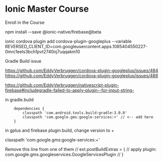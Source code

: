 # Ionic Master Course

Enroll in the Course

npm install --save @ionic-native/firebase@beta

ionic cordova plugin add cordova-plugin-googleplus --variable REVERSED_CLIENT_ID=com.googleusercontent.apps.1085404550227-0mrc1eels3bch1pvt2740nj7uqqakm10

Gradle Build issue

https://github.com/EddyVerbruggen/cordova-plugin-googleplus/issues/484
https://github.com/EddyVerbruggen/cordova-plugin-googleplus/issues/488

https://github.com/EddyVerbruggen/nativescript-plugin-firebase#includegradle-failed-to-apply-plugin--for-input-string-

in gradle.build

```
    dependencies {
        classpath 'com.android.tools.build:gradle:3.0.0'
        classpath 'com.google.gms:google-services:+' // <-- add here
    }
```

in gplus and firebase plugin.build, change version to +

classpath 'com.google.gms:google-services:+'

Remove this line from one of them
// ext.postBuildExtras = {
// apply plugin: com.google.gms.googleservices.GoogleServicesPlugin
// }
